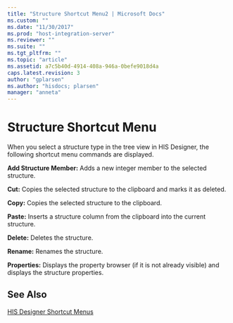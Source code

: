 ```yaml
---
title: "Structure Shortcut Menu2 | Microsoft Docs"
ms.custom: ""
ms.date: "11/30/2017"
ms.prod: "host-integration-server"
ms.reviewer: ""
ms.suite: ""
ms.tgt_pltfrm: ""
ms.topic: "article"
ms.assetid: a7c5b40d-4914-408a-946a-0befe9018d4a
caps.latest.revision: 3
author: "gplarsen"
ms.author: "hisdocs; plarsen"
manager: "anneta"
---
```

# Structure Shortcut Menu
When you select a structure type in the tree view in HIS Designer, the following shortcut menu commands are displayed.  
  
 **Add Structure Member:** Adds a new integer member to the selected structure.  
  
 **Cut:** Copies the selected structure to the clipboard and marks it as deleted.  
  
 **Copy:** Copies the selected structure to the clipboard.  
  
 **Paste:** Inserts a structure column from the clipboard into the current structure.  
  
 **Delete:** Deletes the structure.  
  
 **Rename:** Renames the structure.  
  
 **Properties:** Displays the property browser (if it is not already visible) and displays the structure properties.  
  
## See Also  
 [HIS Designer Shortcut Menus](../core/his-designer-shortcut-menus1.md)